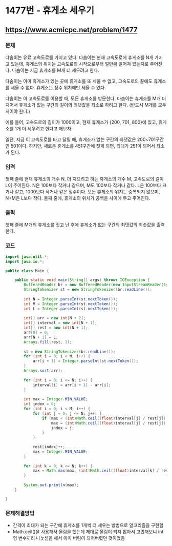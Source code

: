 # 1477번 - 휴게소 세우기

## https://www.acmicpc.net/problem/1477

### 문제

다솜이는 유료 고속도로를 가지고 있다. 다솜이는 현재 고속도로에 휴게소를 N개 가지고 있는데, 휴게소의 위치는 고속도로의 시작으로부터 얼만큼 떨어져 있는지로 주어진다. 다솜이는 지금 휴게소를 M개 더 세우려고 한다.

다솜이는 이미 휴게소가 있는 곳에 휴게소를 또 세울 수 없고, 고속도로의 끝에도 휴게소를 세울 수 없다. 휴게소는 정수 위치에만 세울 수 있다.

다솜이는 이 고속도로를 이용할 때, 모든 휴게소를 방문한다. 다솜이는 휴게소를 M개 더 지어서 휴게소가 없는 구간의 길이의 최댓값을 최소로 하려고 한다. (반드시 M개를 모두 지어야 한다.)

예를 들어, 고속도로의 길이가 1000이고, 현재 휴게소가 {200, 701, 800}에 있고, 휴게소를 1개 더 세우려고 한다고 해보자.

일단, 지금 이 고속도로를 타고 달릴 때, 휴게소가 없는 구간의 최댓값은 200~701구간인 501이다. 하지만, 새로운 휴게소를 451구간에 짓게 되면, 최대가 251이 되어서 최소가 된다.

### 입력

첫째 줄에 현재 휴게소의 개수 N, 더 지으려고 하는 휴게소의 개수 M, 고속도로의 길이 L이 주어진다. N은 100보다 작거나 같으며, M도 100보다 작거나 같다. L은 100보다 크거나 같고, 1000보다 작거나 같은 정수이다. 모든 휴게소의 위치는 중복되지 않으며, N+M은 L보다 작다. 둘째 줄에, 휴게소의 위치가 공백을 사이에 두고 주어진다.

### 출력

첫째 줄에 M개의 휴게소를 짓고 난 후에 휴게소가 없는 구간의 최댓값의 최솟값을 출력한다.

### 코드

``` java
import java.util.*;
import java.io.*;

public class Main {

	public static void main(String[] args) throws IOException {
		BufferedReader br = new BufferedReader(new InputStreamReader(System.in));
		StringTokenizer st = new StringTokenizer(br.readLine());
		
		int N = Integer.parseInt(st.nextToken());
		int M = Integer.parseInt(st.nextToken());
		int L = Integer.parseInt(st.nextToken());
		
		int[] arr = new int[N + 2];
		int[] interval = new int[N + 1];
		int[] rest = new int[N + 1];
		arr[0] = 0;
		arr[N + 1] = L;
		Arrays.fill(rest, 1);
		
		st = new StringTokenizer(br.readLine());
		for (int i = 0; i < N; i++) {
			arr[i + 1] = Integer.parseInt(st.nextToken());
		}
		Arrays.sort(arr);
		
		for (int i = 0; i <= N; i++) {
			interval[i] = arr[i + 1] - arr[i];
		}
		
		int max = Integer.MIN_VALUE;
		int index = 0;
		for (int i = 0; i < M; i++) {
			for (int j = 0; j <= N; j++) {
				if (max < (int)Math.ceil((float)interval[j] / rest[j])) {
					max = (int)Math.ceil((float)interval[j] / rest[j]);
					index = j;
				}
			}
			
			rest[index]++;
			max = Integer.MIN_VALUE;
		}
		
		for (int k = 0; k <= N; k++) {
			max = Math.max(max, (int)Math.ceil((float)interval[k] / rest[k]));
		}
		
		System.out.println(max);
	}

}
```

### 문제해결방법

* 간격이 최대가 되는 구간에 휴게소를 1개씩 더 세우는 방법으로 알고리즘을 구현함
* Math.ceil()을 사용해서 올림을 했는데 제대로 올림이 되지 않아서 고민해보니 int형 변수끼리 나눗셈을 해서 이미 버림이 되어버렸던 것이었음
